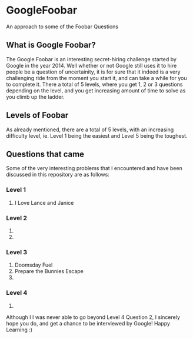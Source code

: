 # GoogleFoobar
An approach to some of the Foobar Questions

## What is Google Foobar?
The Google Foobar is an interesting secret-hiring challenge started by Google in the year 2014. Well whether or not Google still uses it to hire people be a question of uncertainity, it is for sure that it indeed is a very challenging ride from the moment you start it, and can take a while for you to complete it. There a total of 5 levels, where you get 1, 2 or 3 questions depending on the level, and you get increasing amount of time to solve as you climb up the ladder. 

## Levels of Foobar
As already mentioned, there are a total of 5 levels, with an increasing difficulty level, ie. Level 1 being the easiest and Level 5 being the toughest.

## Questions that came
Some of the very interesting problems that I encountered and have been discussed in this repository are as follows:

### Level 1
1. I Love Lance and Janice
### Level 2
1. 
2.
### Level 3
1. Doomsday Fuel
2. Prepare the Bunnies Escape
3. 
### Level 4
1. 

Although I I was never able to go beyond Level 4 Question 2, I sincerely hope you do, and get a chance to be interviewed by Google! Happy Learning :)
